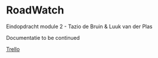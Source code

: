 # RoadWatch
Eindopdracht module 2 - Tazio de Bruin & Luuk van der Plas

Documentatie to be continued

[Trello](https://trello.com/invite/b/673f8537d907cc59922b4d25/ATTI45078847d4b882de20d18c41796cde23DF85B41E/mod-2)